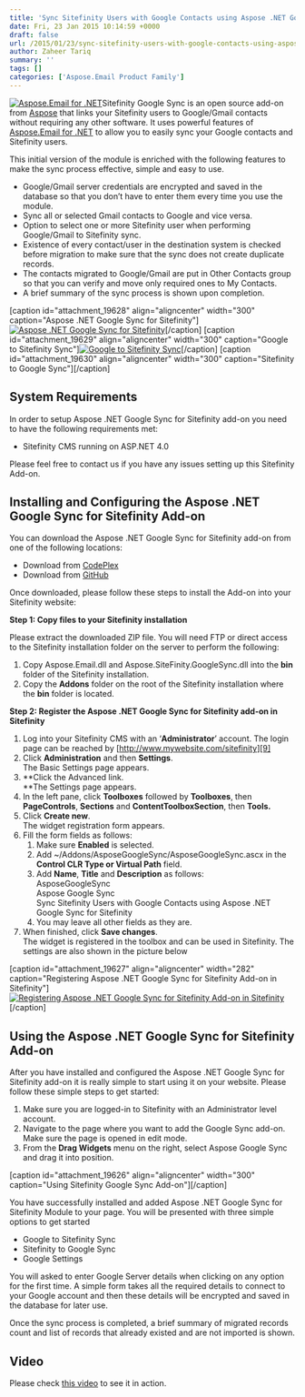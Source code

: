 ```yaml
---
title: 'Sync Sitefinity Users with Google Contacts using Aspose .NET Google Sync for Sitefinity'
date: Fri, 23 Jan 2015 10:14:59 +0000
draft: false
url: /2015/01/23/sync-sitefinity-users-with-google-contacts-using-aspose-.net-google-sync-for-sitefinity/
author: Zaheer Tariq
summary: ''
tags: []
categories: ['Aspose.Email Product Family']
---
```


[![Aspose.Email for .NET][1]](https://blog.aspose.com/wp-content/uploads/sites/2/2014/07/aspose-Email-for-net_100.png)Sitefinity Google Sync is an open source add-on from [Aspose][2] that links your Sitefinity users to Google/Gmail contacts without requiring any other software. It uses powerful features of [Aspose.Email for .NET][3] to allow you to easily sync your Google contacts and Sitefinity users.

This initial version of the module is enriched with the following features to make the sync process effective, simple and easy to use.

*   Google/Gmail server credentials are encrypted and saved in the database so that you don’t have to enter them every time you use the module.
*   Sync all or selected Gmail contacts to Google and vice versa.
*   Option to select one or more Sitefinity user when performing Google/Gmail to Sitefinity sync.
*   Existence of every contact/user in the destination system is checked before migration to make sure that the sync does not create duplicate records.
*   The contacts migrated to Google/Gmail are put in Other Contacts group so that you can verify and move only required ones to My Contacts.
*   A brief summary of the sync process is shown upon completion.

\[caption id="attachment\_19628" align="aligncenter" width="300" caption="Aspose .NET Google Sync for Sitefinity"\][![Aspose .NET Google Sync for Sitefinity][4]](https://blog.aspose.com/wp-content/uploads/sites/2/2015/01/Aspose-.NET-Google-Sync-for-Sitefinity.png)\[/caption\] \[caption id="attachment\_19629" align="aligncenter" width="300" caption="Google to Sitefinity Sync"\][![Google to Sitefinity Sync][5]](https://blog.aspose.com/wp-content/uploads/sites/2/2015/01/Google-to-Sitefinity-Sync.png)\[/caption\] \[caption id="attachment\_19630" align="aligncenter" width="300" caption="Sitefinity to Google Sync"\][][6]\[/caption\]

## System Requirements

In order to setup Aspose .NET Google Sync for Sitefinity add-on you need to have the following requirements met:

*   Sitefinity CMS running on ASP.NET 4.0

Please feel free to contact us if you have any issues setting up this Sitefinity Add-on.

## Installing and Configuring the Aspose .NET Google Sync for Sitefinity Add-on

You can download the Aspose .NET Google Sync for Sitefinity add-on from one of the following locations:

*   Download from [CodePlex][7]
*   Download from [GitHub][8]

Once downloaded, please follow these steps to install the Add-on into your Sitefinity website:

**Step 1: Copy files to your Sitefinity installation**

Please extract the downloaded ZIP file. You will need FTP or direct access to the Sitefinity installation folder on the server to perform the following:

1.  Copy Aspose.Email.dll and Aspose.SiteFinity.GoogleSync.dll into the **bin** folder of the Sitefinity installation.
2.  Copy the **Addons** folder on the root of the Sitefinity installation where the **bin** folder is located.

**Step 2: Register the Aspose .NET Google Sync for Sitefinity add-on in Sitefinity**

1.  Log into your Sitefinity CMS with an ‘**Administrator**’ account. The login page can be reached by [http://www.mywebsite.com/sitefinity][9]
2.  Click **Administration** and then **Settings**.  
    The Basic Settings page appears.
3.  **Click the Advanced  link.  
    **The Settings  page appears.
4.  In the left pane, click **Toolboxes**  followed by **Toolboxes**, then **PageControls**, **Sections** and **ContentToolboxSection**, then **Tools.**
5.  Click **Create new**.  
    The widget registration form appears.
6.  Fill the form fields as follows:
    1.  Make sure **Enabled** is selected.
    2.  Add ~/Addons/AsposeGoogleSync/AsposeGoogleSync.ascx in the **Control CLR Type or Virtual Path** field.
    3.  Add **Name**, **Title** and **Description** as follows:  
        AsposeGoogleSync  
        Aspose Google Sync  
        Sync Sitefinity Users with Google Contacts using Aspose .NET Google Sync for Sitefinity
    4.  You may leave all other fields as they are.
7.  When finished, click **Save changes**.  
    The widget is registered in the toolbox and can be used in Sitefinity. The settings are also shown in the picture below

\[caption id="attachment\_19627" align="aligncenter" width="282" caption="Registering Aspose .NET Google Sync for Sitefinity Add-on in Sitefinity"\][![Registering Aspose .NET Google Sync for Sitefinity Add-on in Sitefinity][10]](https://blog.aspose.com/wp-content/uploads/sites/2/2015/01/How-to-register-Aspose-.NET-Google-Sync-for-Sitefinity.png)\[/caption\]

## Using the Aspose .NET Google Sync for Sitefinity Add-on

After you have installed and configured the Aspose .NET Google Sync for Sitefinity add-on it is really simple to start using it on your website. Please follow these simple steps to get started:

1.  Make sure you are logged-in to Sitefinity with an Administrator level account.
2.  Navigate to the page where you want to add the Google Sync add-on. Make sure the page is opened in edit mode.
3.  From the **Drag Widgets** menu on the right, select Aspose Google Sync and drag it into position.

\[caption id="attachment\_19626" align="aligncenter" width="300" caption="Using Sitefinity Google Sync Add-on"\][][11]\[/caption\]

You have successfully installed and added Aspose .NET Google Sync for Sitefinity Module to your page. You will be presented with three simple options to get started

*   Google to Sitefinity Sync
*   Sitefinity to Google Sync
*   Google Settings

You will asked to enter Google Server details when clicking on any option for the first time. A simple form takes all the required details to connect to your Google account and then these details will be encrypted and saved in the database for later use.

[](https://blog.aspose.com/wp-content/uploads/sites/2/2015/01/Google-server-details.png)Once the sync process is completed, a brief summary of migrated records count and list of records that already existed and are not imported is shown.

## Video

Please check [this video][12] to see it in action.




[1]: https://blog.aspose.com/wp-content/uploads/sites/2/2014/07/aspose-Email-for-net_100.png "aspose-Email-for-net_100"
[2]: http://www.aspose.com/
[3]: https://products.aspose.com/email
[4]: https://blog.aspose.com/wp-content/uploads/sites/2/2015/01/Aspose-.NET-Google-Sync-for-Sitefinity-300x87.png "Aspose .NET Google Sync for Sitefinity"
[5]: https://blog.aspose.com/wp-content/uploads/sites/2/2015/01/Google-to-Sitefinity-Sync-300x250.png "Google to Sitefinity Sync"
[6]: https://blog.aspose.com/wp-content/uploads/sites/2/2015/01/Sitefinity-to-Google-Sync.png
[7]: https://docs.aspose.com/
[8]: https://github.com/asposemarketplace/Aspose_for_Sitefinity/releases
[9]: http://www.mywebsite.com/sitefinity
[10]: https://blog.aspose.com/wp-content/uploads/sites/2/2015/01/How-to-register-Aspose-.NET-Google-Sync-for-Sitefinity-282x300.png "Registering Aspose .NET Google Sync for Sitefinity Add-on in Sitefinity"
[11]: https://blog.aspose.com/wp-content/uploads/sites/2/2015/01/Using-Aspose-.NET-Google-Sync-for-Sitefinity.png
[12]: https://www.youtube.com/watch?v=N3Vv4Bh84Zw




